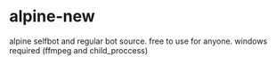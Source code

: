 # alpine-new
alpine selfbot and regular bot source. free to use for anyone. windows required (ffmpeg and child_proccess)
